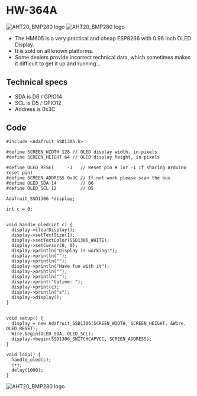 # HW-364A 
![AHT20_BMP280 logo](https://github.com/peff74/esp8266_OLED_HW-364A/blob/main/front_1.jpg)
![AHT20_BMP280 logo](https://github.com/peff74/esp8266_OLED_HW-364A/blob/main/back.jpg)


- The HM605 is a very practical and cheap ESP8266 with 0.96 Inch OLED Display.
- It is sold on all known platforms.
- Some dealers provide incorrect technical data, which sometimes makes it difficult to get it up and running...



## Technical specs
- SDA is D6 / GPIO14
- SCL is D5 / GPIO12
- Address is 0x3C


## Code
```
#include <Adafruit_SSD1306.h>

#define SCREEN_WIDTH 128 // OLED display width, in pixels
#define SCREEN_HEIGHT 64 // OLED display height, in pixels

#define OLED_RESET     -1   // Reset pin # (or -1 if sharing Arduino reset pin)
#define SCREEN_ADDRESS 0x3C // If not work please scan the bus
#define OLED_SDA 14         // D6
#define OLED_SCL 12         // D5

Adafruit_SSD1306 *display;

int c = 0; 


void handle_oled(int c) {
  display->clearDisplay();
  display->setTextSize(1);
  display->setTextColor(SSD1306_WHITE);
  display->setCursor(0, 0);
  display->println("Display is working!");
  display->println("");
  display->println("");
  display->println("Have fun with it");
  display->println("");
  display->println("");
  display->print("Uptime: ");
  display->print(c);
  display->println("s");
  display->display();
}


void setup() {
  display = new Adafruit_SSD1306(SCREEN_WIDTH, SCREEN_HEIGHT, &Wire, OLED_RESET);
  Wire.begin(OLED_SDA, OLED_SCL);
  display->begin(SSD1306_SWITCHCAPVCC, SCREEN_ADDRESS);
}

void loop() {
  handle_oled(c);
  c++;
  delay(1000);
}
```
   ![AHT20_BMP280 logo](https://github.com/peff74/esp8266_OLED_HW-364A/blob/main/front_2.jpg)

